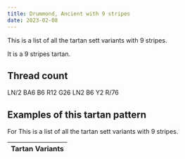 ```yaml
---
title: Drummond, Ancient with 9 stripes
date: 2023-02-08
---
```

This is a list of all the tartan sett variants with 9 stripes.

It is a 9 stripes tartan.


## Thread count
LN/2 BA6 B6 R12 G26 LN2 B6 Y2 R/76

## Examples of this tartan pattern
For This is a list of all the tartan sett variants with 9 stripes.

| Tartan Variants |
|---------------|
